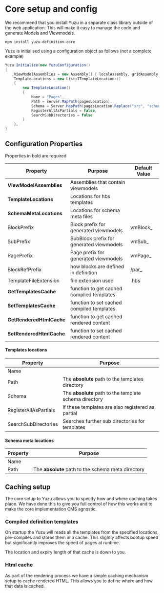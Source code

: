 # Core setup and config

We recommend that you install Yuzu in a separate class library outside of the web application. This will make it easy to manage the code and generate Models and Viewmodels. 

```
npm install yuzu-definition-core
```

Yuzu is initialised using a configuration object as follows (not a complete example)

``` c#
Yuzu.Initialize(new YuzuConfiguration()
{
    ViewModelAssemblies = new Assembly[] { localAssembly, gridAssembly },
    TemplateLocations = new List<ITemplateLocation>()
    {
        new TemplateLocation()
        {
            Name = "Pages",
            Path = Server.MapPath(pagesLocation),
            Schema = Server.MapPath(pagesLocation.Replace("src", "schema")),
            RegisterAllAsPartials = false,
            SearchSubDirectories = false
        }
    },
}
```

## Configuration Properties

Properties in bold are required

| Property    			    	| Purpose 			                        | Default Value             |
| ----------------------------- | ------------------------------------------|---------------------------|
| **ViewModelAssemblies**		| Assemblies that contain viewmodels        |                           |
| **TemplateLocations**			| Locations for hbs templates               |                           |
| **SchemaMetaLocations**     	| Locations for schema meta files           |                           |
| BlockPrefix               	| Block prefix for generated viewmodels     | vmBlock_                  |
| SubPrefix                 	| SubBlock prefix for generated viewmodels  | vmSub_                    |
| PagePrefix                	| Page prefix for generated viewmodels      | vmPage_                   |
| BlockRefPrefix                | how blocks are defined in definition      | /par_                     |
| TemplateFileExtension       	| file extension used                       | .hbs                      |
| **GetTemplatesCache** 		| function to get cached complied templates |                           |
| **SetTemplatesCache** 	    | function to set cached compiled templates |                           |
| **GetRenderedHtmlCache**  	| function to get cached rendered content   |                           |
| **SetRenderedHtmlCache**		| function to set cached rendered content   |                           |

#### Templates locations

| Property    			    	| Purpose 			                                        |
| ----------------------------- | ----------------------------------------------------------|
| Name 			                |                                                           |
| Path 			                | The **absolute** path to the templates directory          |
| Schema        	            | The **absolute** path to the template schema directory    |
| RegisterAllAsPartials         | If these templates are also registered as partial         |
| SearchSubDirectories         	| Searches further sub directories for templates            |

#### Schema meta locations

| Property    			    	| Purpose 			                                        |
| ----------------------------- | ----------------------------------------------------------|
| Name 			                |                                                           |
| Path 			                | The **absolute** path to the schema meta directory        |

## Caching setup

The core setup to Yuzu allows you to specify how and where caching takes place. We have done this to give you full control of how this works and to make the core implementation CMS agnostic. 

### Compiled definition templates

On startup the Yuzu will reads all the templates from the specified locations, pre-compiles and stores them in a cache. This slightly affects bootup speed but significantly improves the speed of pages at runtime. 

The location and expiry length of that cache is down to you. 

### Html cache

As part of the rendering process we have a simple caching mechanism setup to cache rendered HTML. This allows you to define where and how that data is cached.